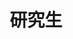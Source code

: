 ---
home: true
title: 研究生
heroText: null
tagline: 记录孤单的研究生涯

actions:
  - text: Daily
    link: /master/daily/
    type: secondary
  - text: Ubuntu
    link: /master/ubuntu/
    type: secondary
features:
- title: Daily
  details: 记录孤单的研究日常，有点神经质...
- title: ubuntu
  details: 记录了一些在实验室ubuntu服务器上跑项目的菜狗经验...
---